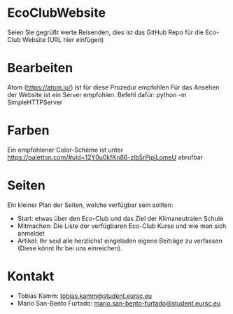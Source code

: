 # EcoClubWebsite

Seien Sie gegrüßt werte Reisenden,
dies ist das GitHub Repo für die Eco-Club Website (URL hier einfügen)

# Bearbeiten

Atom (https://atom.io/) ist für diese Prozedur empfohlen
Für das Ansehen der Website ist ein Server empfohlen. Befehl dafür: python -m SimpleHTTPServer

# Farben

Ein empfohlener Color-Scheme ist unter https://paletton.com/#uid=12Y0u0kfKn86-zlb5rPjpiLomeU abrufbar

# Seiten

Ein kleiner Plan der Seiten, welche verfügbar sein sollten:

  - Start: etwas über den Eco-Club und das Ziel der Klimaneutralen Schule
  - Mitmachen: Die Liste der verfügbaren Eco-Club Kurse und wie man sich anmeldet
  - Artikel: Ihr seid alle herzlichst eingeladen eigene Beiträge zu verfassen (Diese könnt Ihr bei uns einreichen).

# Kontakt
  - Tobias Kamm: tobias.kamm@student.eursc.eu
  - Mario San-Bento Furtado: mario.san-bento-furtado@student.eursc.eu
